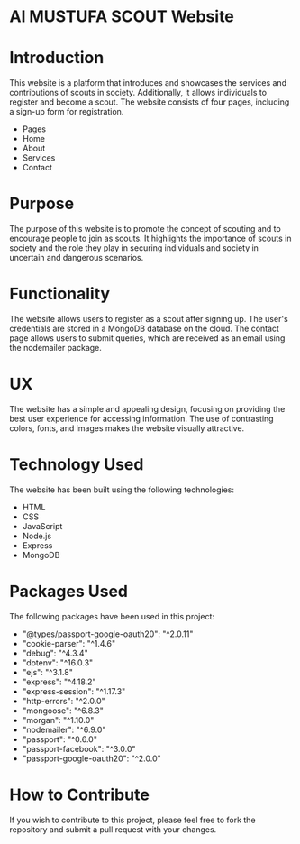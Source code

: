<h1> Al MUSTUFA SCOUT Website </h1>
<h1> Introduction </h1>

<p>This website is a platform that introduces and showcases the services and contributions of scouts in society. Additionally, it allows individuals to register and become a scout. The website consists of four pages, including a sign-up form for registration. </p>
<ul> 
<li> Pages </li> 
<li> Home </li>
<li> About </li>
<li> Services </li>
<li> Contact </li>
</ul>

<h1> Purpose </h1>
The purpose of this website is to promote the concept of scouting and to encourage people to join as scouts. It highlights the importance of scouts in society and the role they play in securing individuals and society in uncertain and dangerous scenarios.

<h1> Functionality </h1>
The website allows users to register as a scout after signing up. The user's credentials are stored in a MongoDB database on the cloud. The contact page allows users to submit queries, which are received as an email using the nodemailer package.

<h1>UX</h1>
The website has a simple and appealing design, focusing on providing the best user experience for accessing information. The use of contrasting colors, fonts, and images makes the website visually attractive.

<h1>Technology Used</h1>
The website has been built using the following technologies:

<ul> 
<li> HTML </li> 
<li> CSS </li>
<li>JavaScript </li>
<li> Node.js </li>
<li> Express </li>
<li> MongoDB </li>
</ul>


<h1>Packages Used</h1>
The following packages have been used in this project:
<ul>

<li>"@types/passport-google-oauth20": "^2.0.11"
<li>"cookie-parser": "^1.4.6" </li>
<li>"debug": "^4.3.4" </li>
<li>"dotenv": "^16.0.3" </li>
<li>"ejs": "^3.1.8" </li>
<li>"express": "^4.18.2" </li>
<li>"express-session": "^1.17.3" </li>
<li>"http-errors": "^2.0.0" </li>
<li>"mongoose": "^6.8.3" </li>
<li>"morgan": "^1.10.0" </li>
<li>"nodemailer": "^6.9.0" </li>
<li>"passport": "^0.6.0" </li>
<li>"passport-facebook": "^3.0.0" </li>
<li>"passport-google-oauth20": "^2.0.0" </li>
</ul>
<h1>How to Contribute </h1>
If you wish to contribute to this project, please feel free to fork the repository and submit a pull request with your changes.
